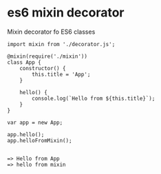 # es6 mixin decorator
Mixin decorator fo ES6 classes

    import mixin from './decorator.js';

    @mixin(require('./mixin'))
    class App {
        constructor() {
            this.title = 'App';
        }
    
        hello() {
            console.log(`Hello from ${this.title}`);
        }
    }
    
    var app = new App;
    
    app.hello();
    app.helloFromMixin();
    
    
    => Hello from App
    => hello from mixin